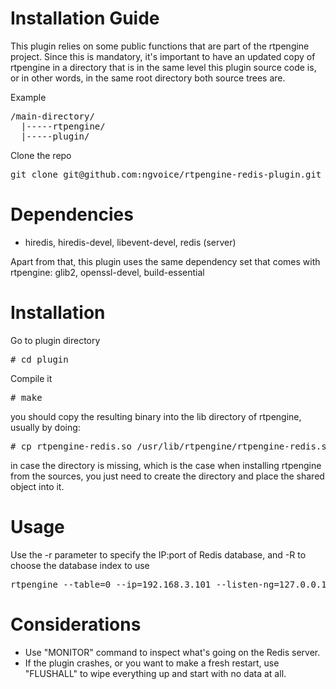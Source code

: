 Installation Guide
======================

This plugin relies on some public functions that are part of the rtpengine project. Since this is mandatory, it's important to have an updated copy of rtpengine in a directory that is in the same level this plugin source code is, or in other words, in the same root directory both source trees are.

Example

<pre>
/main-directory/
  |-----rtpengine/
  |-----plugin/
</pre>

Clone the repo
<pre>
git clone git@github.com:ngvoice/rtpengine-redis-plugin.git
</pre>

Dependencies
======================

- hiredis, hiredis-devel, libevent-devel, redis (server)

Apart from that, this plugin uses the same dependency set that comes with rtpengine: glib2, openssl-devel, build-essential

Installation
======================
Go to plugin directory

<pre>
# cd plugin
</pre>

Compile it

<pre>
# make
</pre>

you should copy the resulting binary into the lib directory of rtpengine, usually by doing:
<pre>
# cp rtpengine-redis.so /usr/lib/rtpengine/rtpengine-redis.so
</pre>

in case the directory is missing, which is the case when installing rtpengine from the sources, you just need to create the directory and place the shared object into it.


Usage
======================
Use the -r parameter to specify the IP:port of Redis database, and -R to choose the database index to use

<pre>
rtpengine --table=0 --ip=192.168.3.101 --listen-ng=127.0.0.1:22222 --pidfile=/var/run/mediaproxy-ng.pid -r 127.0.0.1:6379 -R 0
</pre>

Considerations
======================
- Use "MONITOR" command to inspect what's going on the Redis server.
- If the plugin crashes, or you want to make a fresh restart, use "FLUSHALL" to wipe everything up and start with no data at all.



